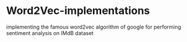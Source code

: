 # Word2Vec-implementations
implementing the famous word2vec algorithm of google for performing sentiment  analysis on IMdB dataset
